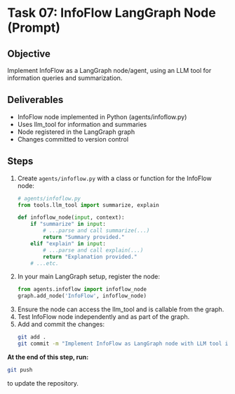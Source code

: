# Task 07: InfoFlow LangGraph Node (Prompt)

## Objective
Implement InfoFlow as a LangGraph node/agent, using an LLM tool for information queries and summarization.

## Deliverables
- InfoFlow node implemented in Python (agents/infoflow.py)
- Uses llm_tool for information and summaries
- Node registered in the LangGraph graph
- Changes committed to version control

## Steps
1. Create `agents/infoflow.py` with a class or function for the InfoFlow node:
   ```python
   # agents/infoflow.py
   from tools.llm_tool import summarize, explain

   def infoflow_node(input, context):
       if "summarize" in input:
           # ...parse and call summarize(...)
           return "Summary provided."
       elif "explain" in input:
           # ...parse and call explain(...)
           return "Explanation provided."
       # ...etc.
   ```
2. In your main LangGraph setup, register the node:
   ```python
   from agents.infoflow import infoflow_node
   graph.add_node('InfoFlow', infoflow_node)
   ```
3. Ensure the node can access the llm_tool and is callable from the graph.
4. Test InfoFlow node independently and as part of the graph.
5. Add and commit the changes:
   ```bash
   git add .
   git commit -m "Implement InfoFlow as LangGraph node with LLM tool integration"
   ```

**At the end of this step, run:**
```bash
git push
```
to update the repository. 